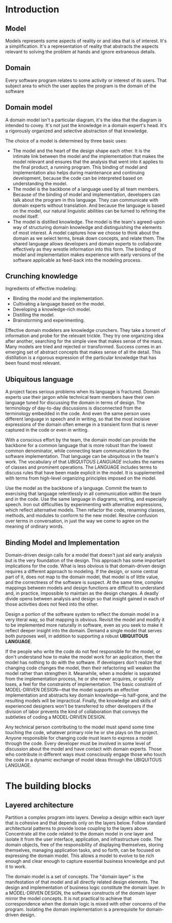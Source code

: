 # Introduction

## Model
Models represents some aspects of reality or and idea that is of interest. It's a simplification. It's a representation of reality that abstracts the aspects relevant to solving the problem at hands and ignore extraneous details.

## Domain
Every software program relates to some activity or interest of its users. That subject area to which the user applies the program is the domain of the software

## Domain model
A domain model isn't a particular diagram, it's the idea that the diagram is intended to covey. It's not just the knowledge in a domain expert's head. It's a rigorously organized and selective abstraction of that knowledge.

The choice of a model is determined by three basic uses:
- The model and the heart of the design shape each other. It is the intimate link between the model and the implementation that makes the model relevant and ensures that the analysis that went into it applies to the final product, a running program. This binding of model and implementation also helps during maintenance and continuing development, because the code can be interpreted based on understanding the model.
- The model is the backbone of a language used by all team members. Because of the binding of model and implementation, developers can talk about the program in this language. They can communicate with domain experts without translation. And because the language is based on the model, our natural linguistic abilities can be turned to refining the model itself.
- The model is distilled knowledge. The model is the team's agreed-upon way of structuring domain knowledge and distinguishing the elements of most interest. A model captures how we choose to think about the domain as we select terms, break down concepts, and relate them. The shared language allows developers and domain experts to collaborate effectively as they wrestle information into this form. The binding of model and implementation makes experience with early versions of the software applicable as feed-back into the modeling process.

## Crunching knowledge
Ingredients of effective modeling:
- Binding the model and the implementation.
- Cultivating a language based on the model.
- Developing a knowledge-rich model.
- Distilling the model.
- Brainstorming and experimenting.

Effective domain modelers are knowledge crunchers. They take a torrent of information and probe for the relevant trickle. They try one organizing idea after another, searching for the simple view that makes sense of the mass. Many models are tried and rejected or transformed. Success comes in an emerging set of abstract concepts that makes sense of all the detail. This distillation is a rigorous expression of the particular knowledge that has been found most relevant.

## Ubiquitous language
A project faces serious problems when its language is fractured. Domain experts use their jargon while technical team members have their own language tuned for discussing the domain in terms of design. The terminology of day-to-day discussions is disconnected from the terminology embedded in the code. And even the same person uses different language in speech and in writing, so that the
most incisive expressions of the domain often emerge in a transient form that is never captured in the code or even in writing.

With a conscious effort by the team, the domain model can provide the backbone for a common language that is more robust than the lowest common denominator, while connecting team communication to the software implementation. That language can be ubiquitous in the team's work. The vocabulary of that _UBIQUITOUS_ _LANGUAGE_ includes the names of classes and prominent
operations. The LANGUAGE includes terms to discuss rules that have been made explicit in the
model. It is supplemented with terms from high-level organizing principles imposed on the model.

Use the model as the backbone of a language. Commit the team to exercising that language relentlessly in all communication within the team and in the code. Use the same language in diagrams, writing, and especially speech. Iron out difficulties by experimenting with alternative expressions, which reflect alternative models. Then refactor the code, renaming classes, methods, and modules to conform to the new model. Resolve confusion over terms in conversation, in just the
way we come to agree on the meaning of ordinary words.

## Binding Model and Implementation
Domain-driven design calls for a model that doesn't just aid early analysis but is the very foundation of the design. This approach has some important implications for the code. What is less obvious is that domain-driven design requires a different approach to modeling. If the design, or some central part of it, does not map to the domain model, that model is of little value, and the correctness of the software is suspect. At the same time, complex mappings between models and design functions are difficult to understand and, in practice, impossible to maintain as the design changes. A deadly divide opens between analysis and design so that insight gained in each of those activities does not feed into the other.

Design a portion of the software system to reflect the domain model in a very literal way, so that mapping is obvious. Revisit the model and modify it to be implemented more naturally in software, even as you seek to make it reflect deeper insight into the domain. Demand a single model that serves both purposes well, in addition to supporting a robust **UBIQUITOUS LANGUAGE**.

If the people who write the code do not feel responsible for the model, or don't understand how to make the model work for an application, then the model has nothing to do with the software. If developers don't realize that changing code changes the model, then their refactoring will weaken the model rather than strengthen it. Meanwhile, when a modeler is separated from the implementation process, he or she never acquires, or quickly loses, a feel for the constraints of implementation. The basic constraint of MODEL-DRIVEN DESIGN—that the model supports an effective implementation and abstracts key domain knowledge—is half-gone, and the resulting models will be impractical. Finally, the knowledge and skills of experienced designers won't be transferred to other developers if the division of labor prevents the kind of collaboration that conveys the subtleties of coding a MODEL-DRIVEN DESIGN.

Any technical person contributing to the model must spend some time touching the code, whatever primary role he or she plays on the project. Anyone responsible for changing code must  learn to express a model through the code. Every developer must be involved in some level of discussion about the model and have contact with domain experts. Those who contribute in different ways must consciously engage those who touch the code in a dynamic exchange of model ideas through the UBIQUITOUS LANGUAGE.

# The building blocks
## Layered architecture
Partition a complex program into layers. Develop a design within each layer that is cohesive and that depends only on the layers below. Follow standard architectural patterns to provide loose coupling to the layers above. Concentrate all the code related to the domain model in one layer and isolate it from the user interface, application, and infrastructure code. The domain objects, free of the responsibility of displaying
themselves, storing themselves, managing application tasks, and so forth, can be focused on expressing the domain model. This allows a model to evolve to be rich enough and clear enough to capture essential business knowledge and put it to work.

The domain model is a set of concepts. The "domain layer" is the manifestation of that model and all directly related design elements. The design and implementation of business logic constitute the domain layer. In a MODEL-DRIVEN DESIGN, the software constructs of the domain layer mirror the model concepts. It is not practical to achieve that correspondence when the domain logic is mixed with other concerns of the program. Isolating the domain implementation is a prerequisite for domain-driven design.
